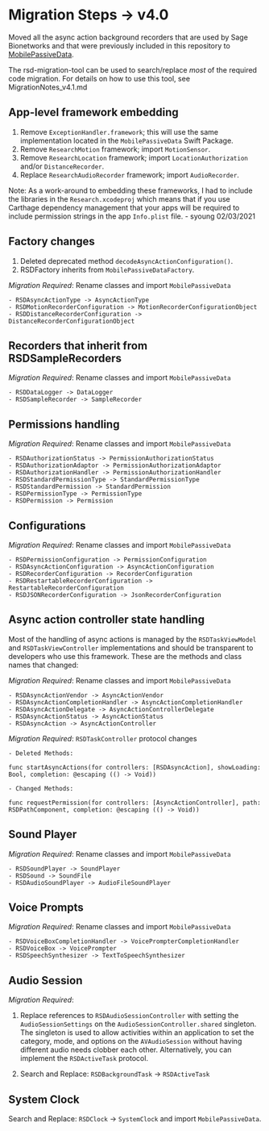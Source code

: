 #   Migration Steps -> v4.0

Moved all the async action background recorders that are used by Sage Bionetworks and that were previously
included in this repository to [MobilePassiveData](https://github.com/Sage-Bionetworks/MobilePassiveData-SDK.git).

The rsd-migration-tool can be used to search/replace *most* of the required code migration. For details
on how to use this tool, see MigrationNotes_v4.1.md

## App-level framework embedding

1. Remove `ExceptionHandler.framework`; this will use the same implementation located in the
`MobilePassiveData` Swift Package.
2. Remove `ResearchMotion` framework; import `MotionSensor`. 
3. Remove `ResearchLocation` framework; import `LocationAuthorization` and/or `DistanceRecorder`. 
4. Replace `ResearchAudioRecorder` framework; import `AudioRecorder`.

Note: As a work-around to embedding these frameworks, I had to include the libraries in the 
`Research.xcodeproj` which means that if you use Carthage dependency management that your apps will be
required to include permission strings in the app `Info.plist` file. - syoung 02/03/2021

## Factory changes

1. Deleted deprecated method `decodeAsyncActionConfiguration()`.
2. RSDFactory inherits from `MobilePassiveDataFactory`.

*Migration Required*: Rename classes and import `MobilePassiveData`

    - RSDAsyncActionType -> AsyncActionType
    - RSDMotionRecorderConfiguration -> MotionRecorderConfigurationObject
    - RSDDistanceRecorderConfiguration -> DistanceRecorderConfigurationObject

## Recorders that inherit from RSDSampleRecorders

*Migration Required*: Rename classes and import `MobilePassiveData`

    - RSDDataLogger -> DataLogger
    - RSDSampleRecorder -> SampleRecorder

## Permissions handling

*Migration Required*: Rename classes and import `MobilePassiveData`

    - RSDAuthorizationStatus -> PermissionAuthorizationStatus
    - RSDAuthorizationAdaptor -> PermissionAuthorizationAdaptor
    - RSDAuthorizationHandler -> PermissionAuthorizationHandler
    - RSDStandardPermissionType -> StandardPermissionType
    - RSDStandardPermission -> StandardPermission
    - RSDPermissionType -> PermissionType
    - RSDPermission -> Permission
    
## Configurations

*Migration Required*: Rename classes and import `MobilePassiveData`

    - RSDPermissionConfiguration -> PermissionConfiguration
    - RSDAsyncActionConfiguration -> AsyncActionConfiguration
    - RSDRecorderConfiguration -> RecorderConfiguration
    - RSDRestartableRecorderConfiguration -> RestartableRecorderConfiguration
    - RSDJSONRecorderConfiguration -> JsonRecorderConfiguration

## Async action controller state handling

Most of the handling of async actions is managed by the `RSDTaskViewModel` and `RSDTaskViewController`
implementations and should be transparent to developers who use this framework. These are the methods and
class names that changed:

*Migration Required*: Rename classes and import `MobilePassiveData`

    - RSDAsyncActionVendor -> AsyncActionVendor
    - RSDAsyncActionCompletionHandler -> AsyncActionCompletionHandler
    - RSDAsyncActionDelegate -> AsyncActionControllerDelegate
    - RSDAsyncActionStatus -> AsyncActionStatus
    - RSDAsyncAction -> AsyncActionController

*Migration Required*: `RSDTaskController` protocol changes

    - Deleted Methods: 
`func startAsyncActions(for controllers: [RSDAsyncAction], showLoading: Bool, completion: @escaping (() -> Void))`

    - Changed Methods:
`func requestPermission(for controllers: [AsyncActionController], path: RSDPathComponent, completion: @escaping (() -> Void))`

## Sound Player

*Migration Required*: Rename classes and import `MobilePassiveData`
    
    - RSDSoundPlayer -> SoundPlayer
    - RSDSound -> SoundFile
    - RSDAudioSoundPlayer -> AudioFileSoundPlayer
    
## Voice Prompts

*Migration Required*: Rename classes and import `MobilePassiveData`

    - RSDVoiceBoxCompletionHandler -> VoicePrompterCompletionHandler
    - RSDVoiceBox -> VoicePrompter
    - RSDSpeechSynthesizer -> TextToSpeechSynthesizer
    
## Audio Session

*Migration Required*: 

1. Replace references to `RSDAudioSessionController` with setting the `AudioSessionSettings` on the 
    `AudioSessionController.shared` singleton. The singleton is used to allow activities within an application 
    to set the category, mode, and options on the `AVAudioSession` without having different audio needs clobber 
    each other. Alternatively, you can implement the `RSDActiveTask` protocol.
    
2. Search and Replace: `RSDBackgroundTask` -> `RSDActiveTask`

## System Clock

Search and Replace: `RSDClock` -> `SystemClock` and import `MobilePassiveData`.



